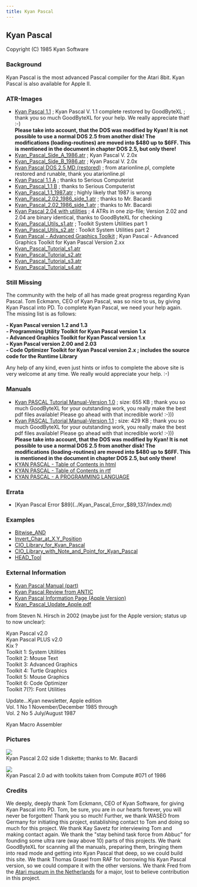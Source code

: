 ```yaml
---
title: Kyan Pascal
---
```

## Kyan Pascal  
Copyright (C) 1985 Kyan Software  
  
### Background  
Kyan Pascal is the most advanced Pascal compiler for the Atari 8bit. Kyan Pascal is also available for Apple II.  
  
### ATR-Images  
- [Kyan Pascal 1.1](attachments/KP1_SS_ED_V3_GBXL.atr) ; Kyan Pascal V. 1.1 complete restored by GoodByteXL ; thank you so much GoodByteXL for your help. We really appreciate that! :-)  
__Please take into account, that the DOS was modified by Kyan! It is not possible to use a normal DOS 2.5 from another disk! The modifications (loading-routines) are moved into $480 up to $6FF. This is mentioned in the document in chapter DOS 2.5, but only there!__  
- [Kyan_Pascal_Side_A_1986.atr](attachments/Kyan_Pascal_Side_A_1986.atr) ; Kyan Pascal V. 2.0x  
- [Kyan_Pascal_Side_B_1986.atr](attachments/Kyan_Pascal_Side_B_1986.atr) ; Kyan Pascal V. 2.0x  
- [Kyan Pascal DOS 2.5 MD (restored)](attachments/Kyan_Pascal_DOS_2.5_MD_restored.atr) ; from atarionline.pl, complete restored and runable, thank you atarionline.pl  
- [Kyan Pascal 1.1 A](attachments/Kyan_Pascal_1.1_A.atr) ; thanks to Serious Computerist  
- [Kyan_Pascal_1.1 B](attachments/Kyan_Pascal_1.1_B.atr) ; thanks to Serious Computerist  
- [Kyan_Pascal_1.1_1987.atr](attachments/Kyan_Pascal_1.1_1987.atr) ; highly likely that 1987 is wrong  
- [Kyan_Pascal_2.02_1986_side_1.atr](attachments/Kyan_Pascal_2.02_1986_side_1.atr) ; thanks to Mr. Bacardi  
- [Kyan_Pascal_2.02_1986_side_1.atr](attachments/Kyan_Pascal_2.02_1986_side_1.atr) ; thanks to Mr. Bacardi  
- [Kyan Pascal 2.04 with utilities](attachments/Kyan_Pascal_2.04_with_utilities.zip) ; 4 ATRs in one zip-file; Version 2.02 and 2.04 are binary identical, thanks to GoodByteXL for checking  
- [Kyan_Pascal_Utils_s1.atr](attachments/Kyan_Pascal_Utils_s1.atr) ; Toolkit System Utilities part 1  
- [Kyan_Pascal_Utils_s2.atr](attachments/Kyan_Pascal_Utils_s2.atr) : Toolkit System Utilities part 2  
- [Kyan Pascal - Advanced Graphics Toolkit](attachments/Toolkit_III.atr) ; Kyan Pascal - Advanced Graphics Toolkit for Kyan Pascal Version 2.xx  
- [Kyan_Pascal_Tutorial_s1.atr](attachments/Kyan_Pascal_Tutorial_s1.atr)  
- [Kyan_Pascal_Tutorial_s2.atr](attachments/Kyan_Pascal_Tutorial_s2.atr)  
- [Kyan_Pascal_Tutorial_s3.atr](attachments/Kyan_Pascal_Tutorial_s3.atr)  
- [Kyan_Pascal_Tutorial_s4.atr](attachments/Kyan_Pascal_Tutorial_s4.atr)  
  
### __Still Missing__  
The community with the help of all has made great progress regarding Kyan Pascal. Tom Eckmann, CEO of Kyan Pascal, was so nice to us, by giving Kyan Pascal into PD. To complete Kyan Pascal, we need your help again. The missing list is as follows:  
  
__- Kyan Pascal version 1.2 and 1.3__  
__- Programming Utility Toolkit for Kyan Pascal version 1.x__  
__- Advanced Graphics Toolkit for Kyan Pascal version 1.x__  
__- Kyan Pascal version 2.00 and 2.03__  
__- Code Optimizer Toolkit for Kyan Pascal version 2.x ; includes the source code for the Runtime Library__  
  
Any help of any kind, even just hints or infos to complete the above site is very welcome at any time. We really would appreciate your help. :-)  
  
### Manuals  
- [Kyan PASCAL Tutorial Manual-Version 1.0](attachments/Kyan_Pascal_Tutorial_Manual.pdf) ; size: 655 KB ; thank you so much GoodByteXL for your outstanding work, you really make the best pdf files available! Please go ahead with that incredible work! :-)))  
- [Kyan PASCAL Tutorial Manual-Version 1.1](attachments/Kyan_Pascal_V1-1_2017_R.pdf) ; size: 429 KB ; thank you so much GoodByteXL for your outstanding work, you really make the best pdf files available! Please go ahead with that incredible work! :-)))  
__Please take into account, that the DOS was modified by Kyan! It is not possible to use a normal DOS 2.5 from another disk! The modifications (loading-routines) are moved into $480 up to $6FF. This is mentioned in the document in chapter DOS 2.5, but only there!__  
- [KYAN PASCAL - Table of Contents in html](attachments/KYAN_PASCAL-Table_of_Contents.html)  
- [KYAN PASCAL - Table of Contents in rtf](attachments/KYAN_PASCAL-Table_of_Contents.rtf)  
- [KYAN PASCAL - A PROGRAMMING LANGUAGE](http://cerebro.xu.edu/~ryanr/atari/kyan.html)  
  
### Errata  
- [Kyan Pascal Error $89](../Kyan_Pascal_Error_$89_137/index.md)  
  
### Examples  
  
- [Bitwise_AND](../Bitwise_AND/index.md)  
- [Invert_Char_at_X.Y_Position](../Invert_Char_at_X.Y_Position/index.md)  
- [CIO_Library_for_Kyan_Pascal](../CIO_Library_for_Kyan_Pascal/index.md)  
- [CIO_Library_with_Note_and_Point_for_Kyan_Pascal](../CIO_Library_with_Note_and_Point_for_Kyan_Pascal/index.md)  
- [HEAD_Tool](../HEAD_Tool/index.md)  
  
### External Information  
  
- [Kyan Pascal Manual (part)](http://cerebro.xu.edu/~ryanr/atari/kyan.html)  
- [Kyan Pascal Review from ANTIC](http://www.atarimagazines.com/v4n7/kyanpascal.html)  
- [Kyan Pascal Information Page (Apple Version)](http://www.appleoldies.ca/kix/)  
- [Kyan_Pascal_Update_Apple.pdf](attachments/Kyan_Pascal_Update_Apple.pdf)  
  
from Steven N. Hirsch in 2002 (maybe just for the Apple version; status up to now unclear):  
  
Kyan Pascal v2.0  
Kyan Pascal PLUS v2.0  
Kix ?  
Toolkit 1: System Utilities  
Toolkit 2: Mouse Text  
Toolkit 3: Advanced Graphics  
Toolkit 4: Turtle Graphics  
Toolkit 5: Mouse Graphics  
Toolkit 6: Code Optimizer  
Toolkit 7(?): Font Utilities  
  
Update...Kyan newsletter, Apple edition  
Vol. 1 No 1 November/December 1985 through  
Vol. 2 No 5 July/August 1987  
  
Kyan Macro Assembler  
  
### Pictures  
![](attachments/Disk_2_02.jpg)  
Kyan Pascal 2.02 side 1 diskette; thanks to Mr. Bacardi  
  
![](attachments/Ad.jpg)  
Kyan Pascal 2.0 ad with toolkits taken from Compute #071 of 1986  
  
### Credits  
We deeply, deeply thank Tom Eckmann, CEO of Kyan Software, for giving Kyan Pascal into PD. Tom, be sure, you are in our hearts forever, you will never be forgotten! Thank you so much! Further, we thank WASEO from Germany for initiating this project, establishing contact to Tom and doing so much for this project. We thank Kay Savetz for interviewing Tom and making contact again. We thank the "stay behind task force from Abbuc" for founding some ultra rare (way above 10) parts of this projects. We thank GoodByteXL for scanning all the manuals, preparing them, bringing them into read mode and getting into Kyan Pascal that deep, so we could build this site. We thank Thomas Grasel from RAF for borrowing his Kyan Pascal version, so we could compare it with the other versions. We thank Fred from the [Atari museum in the Netherlands](https://atarimuseum.nl/) for a major, lost to believe contribution in this project.  
